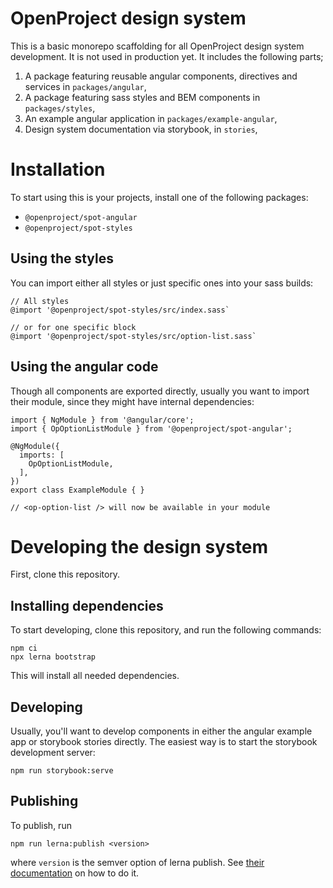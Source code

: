 # OpenProject design system

This is a basic monorepo scaffolding for all OpenProject design system development. It is not used in production yet. It includes the following parts;

1. A package featuring reusable angular components, directives and services in `packages/angular`,
2. A package featuring sass styles and BEM components in `packages/styles`,
3. An example angular application in `packages/example-angular`,
4. Design system documentation via storybook, in `stories`,

# Installation

To start using this is your projects, install one of the following packages:

* `@openproject/spot-angular`
* `@openproject/spot-styles`

## Using the styles

You can import either all styles or just specific ones into your sass builds:

```
// All styles
@import '@openproject/spot-styles/src/index.sass`

// or for one specific block
@import '@openproject/spot-styles/src/option-list.sass`
```

## Using the angular code

Though all components are exported directly, usually you want to import their module, since they might have internal dependencies:

```
import { NgModule } from '@angular/core';
import { OpOptionListModule } from '@openproject/spot-angular';

@NgModule({
  imports: [
    OpOptionListModule,
  ],
})
export class ExampleModule { }

// <op-option-list /> will now be available in your module

```

# Developing the design system

First, clone this repository.

## Installing dependencies

To start developing, clone this repository, and run the following commands:

```
npm ci
npx lerna bootstrap
```

This will install all needed dependencies.

## Developing

Usually, you'll want to develop components in either the angular example app or storybook stories directly. The easiest way is to start the storybook development server:

```
npm run storybook:serve
```

## Publishing

To publish, run

```
npm run lerna:publish <version>
```

where `version` is the semver option of lerna publish. See [their documentation](https://github.com/lerna/lerna/tree/main/commands/version#positionals) on how to do it.

